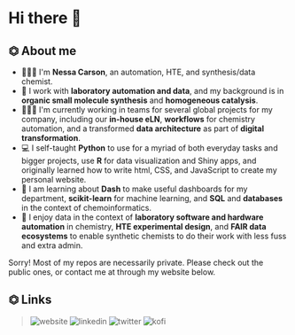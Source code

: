 # Hi there 👋

<!--
**supersciencegrl/supersciencegrl** is a ✨ _special_ ✨ repository because its `README.md` (this file) appears on your GitHub profile.
-->

## ⏣ About me
- 👩🏼‍🔬 I'm **Nessa Carson**, an automation, HTE, and synthesis/data chemist.
- 🔬 I work with **laboratory automation and data**, and my background is in **organic small molecule synthesis** and **homogeneous catalysis**.
- 🧑🏼‍💻 I'm currently working in teams for several global projects for my company, including our **in-house eLN**, **workflows** for chemistry automation, and a transformed **data architecture** as part of **digital transformation**.
- 💻 I self-taught **Python** to use for a myriad of both everyday tasks and bigger projects, use **R** for data visualization and Shiny apps, and originally learned how to write html, CSS, and JavaScript to create my personal website.
- 🌱 I am learning about **Dash** to make useful dashboards for my department, **scikit-learn** for machine learning, and **SQL** and **databases** in the context of chemoinformatics.
- 🤖 I enjoy data in the context of **laboratory software and hardware automation** in chemistry, **HTE experimental design**, and **FAIR data ecosystems** to enable synthetic chemists to do their work with less fuss and extra admin.

Sorry! Most of my repos are necessarily private. Please check out the public ones, or contact me at through my website below.

## ⏣ Links
   >![website](https://img.shields.io/badge/website-E4637C?style=for-the-badge&logo=SpyderIDE&logoColor=white)  ![linkedin](https://img.shields.io/badge/LinkedIn-0A66C2?style=for-the-badge&logo=LinkedIn&logoColor=white)  ![twitter](https://img.shields.io/badge/Twitter-1DA1F2?style=for-the-badge&logo=Twitter&logoColor=white)  ![kofi](https://img.shields.io/badge/Ko--Fi-FF5E5B?style=for-the-badge&logo=Ko-Fi&logoColor=white)
